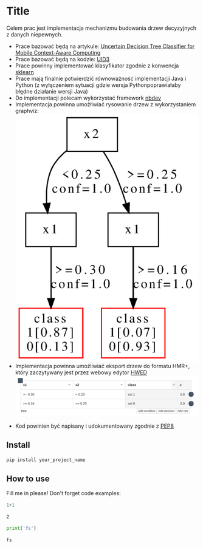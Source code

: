 # Title



 Celem prac jest implementacja mechanizmu budowania drzew decyzyjnych z danych niepewnych.
 * Prace bazować będą na artykule: [Uncertain Decision Tree Classifier for Mobile Context-Aware Computing](https://link.springer.com/chapter/10.1007/978-3-319-91262-2_25)
  * Prace bazować będą na kodzie: [UID3](https://github.com/sbobek/udt)
  * Prace powinny implementować klasyfikator zgodnie z konwencja [sklearn](https://scikit-learn.org/stable/modules/generated/sklearn.base.BaseEstimator.html)
  * Prace mają finalnie potwierdzić równoważność implementacji Java i Python (z wyłączeniem sytuacji gdzie wersja Pythonpoprawiałaby błędne działanie wersji Java)
  * Do implementacji polecam wykorzystać framework [nbdev](https://nbdev.fast.ai/)
  * Implementacja powinna umożłiwiać rysowanie drzew z wykorzystaniem graphviz:
  ![](./tree.png)
  * Implementacja powinna umożliwiać eksport drzew do formatu HMR+, który zaczytywany jest przez webowy edytor [HWED](https://heartdroid.re/hwed/)
  ![](./hmrp.png)
  - Kod powinien być napisany i udokumentowany zgodnie z [PEP8](https://www.python.org/dev/peps/pep-0008/)
  

## Install

`pip install your_project_name`

## How to use

Fill me in please! Don't forget code examples:

```python
1+1
```




    2



```python
print('fs')
```

    fs


